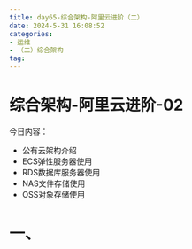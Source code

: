 ```yaml
---
title: day65-综合架构-阿里云进阶（二）
date: 2024-5-31 16:08:52
categories:
- 运维
- （二）综合架构
tag: 
---
```


# 综合架构-阿里云进阶-02

今日内容：

- 公有云架构介绍
- ECS弹性服务器使用
- RDS数据库服务器使用
- NAS文件存储使用
- OSS对象存储使用

# 一、
